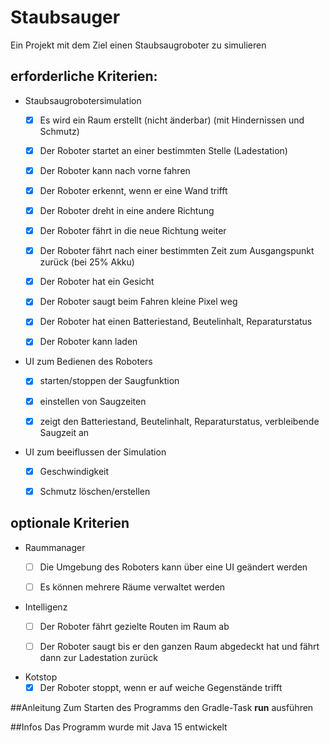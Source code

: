 # Staubsauger
Ein Projekt mit dem Ziel einen Staubsaugroboter zu simulieren


## erforderliche Kriterien:
* Staubsaugrobotersimulation
  * [x] Es wird ein Raum erstellt (nicht änderbar) (mit Hindernissen und Schmutz)
  * [x] Der Roboter startet an einer bestimmten Stelle (Ladestation)
  * [x] Der Roboter kann nach vorne fahren 
  * [x] Der Roboter erkennt, wenn er eine Wand trifft 
  * [x] Der Roboter dreht in eine andere Richtung
  * [x] Der Roboter fährt in die neue Richtung weiter
  * [x] Der Roboter fährt nach einer bestimmten Zeit zum Ausgangspunkt zurück (bei 25% Akku)
  * [x] Der Roboter hat ein Gesicht
  * [x] Der Roboter saugt beim Fahren kleine Pixel weg
  * [x] Der Roboter hat einen Batteriestand, Beutelinhalt, Reparaturstatus
  * [x] Der Roboter kann laden


* UI zum Bedienen des Roboters 
  * [x] starten/stoppen der Saugfunktion
  * [x] einstellen von Saugzeiten
  * [x] zeigt den Batteriestand, Beutelinhalt, Reparaturstatus, verbleibende Saugzeit an
  

* UI zum beeiflussen der Simulation
  * [x] Geschwindigkeit
  * [x] Schmutz löschen/erstellen
  


## optionale Kriterien
* Raummanager
  * [ ] Die Umgebung des Roboters kann über eine UI geändert werden
  * [ ] Es können mehrere Räume verwaltet werden
 
 
* Intelligenz
  * [ ] Der Roboter fährt gezielte Routen im Raum ab
  * [ ] Der Roboter saugt bis er den ganzen Raum abgedeckt hat und fährt dann zur Ladestation zurück
  

* Kotstop
  * [x] Der Roboter stoppt, wenn er auf weiche Gegenstände trifft
  
##Anleitung
Zum Starten des Programms den Gradle-Task **run** ausführen

##Infos
Das Programm wurde mit Java 15 entwickelt

